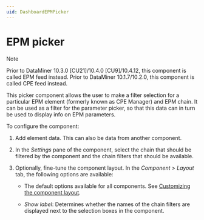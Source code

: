 ```yaml
---
uid: DashboardEPMPicker
---
```


# EPM picker

> [!NOTE]
> Prior to DataMiner 10.3.0 [CU21]/10.4.0 [CU9]/10.4.12<!--RN 41141-->, this component is called EPM feed instead.
> Prior to DataMiner 10.1.7/10.2.0<!--  RN 29770 -->, this component is called CPE feed instead.

This picker component allows the user to make a filter selection for a particular EPM element (formerly known as CPE Manager) and EPM chain. It can be used as a filter for the parameter picker, so that this data can in turn be used to display info on EPM parameters.

To configure the component:

1. Add element data. This can also be data from another component.

1. In the *Settings* pane of the component, select the chain that should be filtered by the component and the chain filters that should be available.

1. Optionally, fine-tune the component layout. In the *Component* > *Layout* tab, the following options are available:

   - The default options available for all components. See [Customizing the component layout](xref:Customize_Component_Layout).

   - *Show label*: Determines whether the names of the chain filters are displayed next to the selection boxes in the component.
